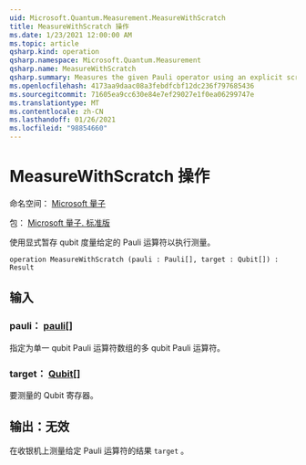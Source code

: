 ```yaml
---
uid: Microsoft.Quantum.Measurement.MeasureWithScratch
title: MeasureWithScratch 操作
ms.date: 1/23/2021 12:00:00 AM
ms.topic: article
qsharp.kind: operation
qsharp.namespace: Microsoft.Quantum.Measurement
qsharp.name: MeasureWithScratch
qsharp.summary: Measures the given Pauli operator using an explicit scratch qubit to perform the measurement.
ms.openlocfilehash: 4173aa9daac08a3febdfcbf12dc236f797685436
ms.sourcegitcommit: 71605ea9cc630e84e7ef29027e1f0ea06299747e
ms.translationtype: MT
ms.contentlocale: zh-CN
ms.lasthandoff: 01/26/2021
ms.locfileid: "98854660"
---
```

# <a name="measurewithscratch-operation"></a>MeasureWithScratch 操作

命名空间： [Microsoft 量子](xref:Microsoft.Quantum.Measurement)

包： [Microsoft 量子. 标准版](https://nuget.org/packages/Microsoft.Quantum.Standard)


使用显式暂存 qubit 度量给定的 Pauli 运算符以执行测量。

```qsharp
operation MeasureWithScratch (pauli : Pauli[], target : Qubit[]) : Result
```


## <a name="input"></a>输入

### <a name="pauli--pauli"></a>pauli： [pauli](xref:microsoft.quantum.lang-ref.pauli)[]

指定为单一 qubit Pauli 运算符数组的多 qubit Pauli 运算符。


### <a name="target--qubit"></a>target： [Qubit](xref:microsoft.quantum.lang-ref.qubit)[]

要测量的 Qubit 寄存器。



## <a name="output--__invalidresult__"></a>输出：__无效 <Result>__

在收银机上测量给定 Pauli 运算符的结果 `target` 。